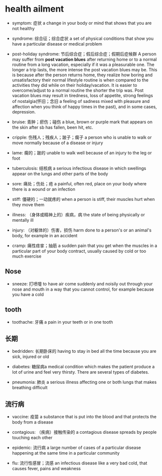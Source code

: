 # health ailment

- symptom: 症状 a change in your body or mind that shows that you are not healthy

- syndrome: 综合征；综合症状 a set of physical conditions that show you have a particular disease or medical problem
- post-holiday syndrome: 节后综合症；假后综合症；假期后症候群 A person may suffer from **post vacation blues** after returning home or to a normal routine from a long vacation, especially if it was a pleasurable one. The longer a trip lasts, the more intense the post vacation blues may be. This is because after the person returns home, they realize how boring and unsatisfactory their normal lifestyle routine is when compared to the activities they did while on their holiday/vacation. It is easier to overcome/adjust to a normal routine the shorter the trip was. Post vacation blues may result in tiredness, loss of appetite, strong feelings of nostalgia(怀旧；念旧 a feeling of sadness mixed with pleasure and affection when you think of happy times in the past), and in some cases, depression.

- bruise: 青肿；瘀伤；碰伤 a blue, brown or purple mark that appears on the skin after sb has fallen, been hit, etc.
- cripple: 伤残人；残疾人；跛子；瘸子 a person who is unable to walk or move normally because of a disease or injury
- lame: 瘸的；跛的 unable to walk well because of an injury to the leg or foot

- tuberculosis: 结核病 a serious infectious disease in which swellings appear on the lungs and other parts of the body

- sore: 痛处；伤处；疮 a painful, often red, place on your body where there is a wound or an infection
- stiff: 僵硬的；一动就疼的 when a person is stiff, their muscles hurt when they move them

- illness: （身体或精神上的）疾病，病 the state of being physically or mentally ill
- injury: （对躯体的）伤害，损伤 harm done to a person's or an animal's body, for example in an accident

- cramp: 痛性痉挛；抽筋 a sudden pain that you get when the muscles in a particular part of your body contract, usually caused by cold or too much exercise

## Nose

- sneeze: 打喷嚏 to have air come suddenly and noisily out through your nose and mouth in a way that you cannot control, for example because you have a cold

## tooth

- toothache: 牙痛 a pain in your teeth or in one tooth

## 长期

- bedridden: 长期卧床的 having to stay in bed all the time because you are sick, injured or old
- diabetes: 糖尿病a medical condition which makes the patient produce a lot of urine and feel very thirsty. There are several types of diabetes.

- pneumonia: 肺炎 a serious illness affecting one or both lungs that makes breathing difficult

## 流行病

- vaccine: 疫苗 a substance that is put into the blood and that protects the body from a disease

- contagious: （疾病）接触传染的 a contagious disease spreads by people touching each other

- epidemic: 流行病 a large number of cases of a particular disease happening at the same time in a particular community
- flu: 流行性感冒；流感 an infectious disease like a very bad cold, that causes fever, pains and weakness